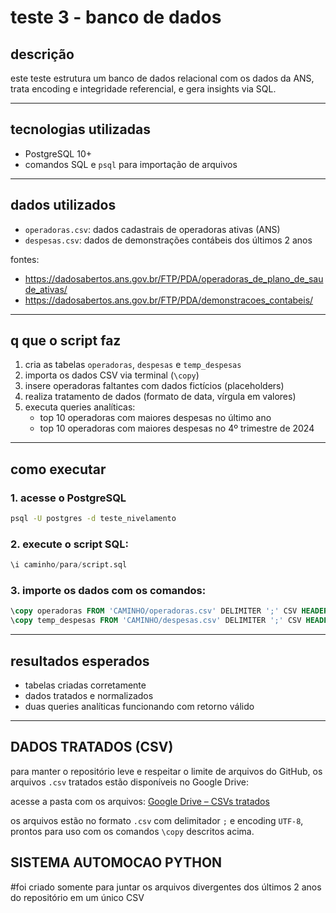 # teste 3 - banco de dados

## descrição

este teste estrutura um banco de dados relacional com os dados da ANS, trata encoding e integridade referencial, e gera insights via SQL.

---

## tecnologias utilizadas

- PostgreSQL 10+
- comandos SQL e `psql` para importação de arquivos

---

## dados utilizados

- `operadoras.csv`: dados cadastrais de operadoras ativas (ANS)
- `despesas.csv`: dados de demonstrações contábeis dos últimos 2 anos

fontes:
- https://dadosabertos.ans.gov.br/FTP/PDA/operadoras_de_plano_de_saude_ativas/
- https://dadosabertos.ans.gov.br/FTP/PDA/demonstracoes_contabeis/

---

## q que o script faz

1. cria as tabelas `operadoras`, `despesas` e `temp_despesas`
2. importa os dados CSV via terminal (`\copy`)
3. insere operadoras faltantes com dados fictícios (placeholders)
4. realiza tratamento de dados (formato de data, vírgula em valores)
5. executa queries analíticas:
   - top 10 operadoras com maiores despesas no último ano
   - top 10 operadoras com maiores despesas no 4º trimestre de 2024

---

## como executar

### 1. acesse o PostgreSQL
```bash
psql -U postgres -d teste_nivelamento
```

### 2. execute o script SQL:
```sql
\i caminho/para/script.sql
```

### 3. importe os dados com os comandos:
```sql
\copy operadoras FROM 'CAMINHO/operadoras.csv' DELIMITER ';' CSV HEADER ENCODING 'UTF8';
\copy temp_despesas FROM 'CAMINHO/despesas.csv' DELIMITER ';' CSV HEADER ENCODING 'UTF8';
```

---

## resultados esperados

- tabelas criadas corretamente
- dados tratados e normalizados
- duas queries analíticas funcionando com retorno válido

---

## DADOS TRATADOS (CSV)

para manter o repositório leve e respeitar o limite de arquivos do GitHub, os arquivos `.csv` tratados estão disponíveis no Google Drive:

acesse a pasta com os arquivos:
[Google Drive – CSVs tratados](https://drive.google.com/drive/folders/1WTADurGc-c1sSBDBU6rcQeFEgwHrJbnS?usp=sharing)

os arquivos estão no formato `.csv` com delimitador `;` e encoding `UTF-8`, prontos para uso com os comandos `\copy` descritos acima.


## SISTEMA AUTOMOCAO PYTHON
#foi criado somente para juntar os arquivos divergentes dos últimos 2 anos do repositório em um único CSV